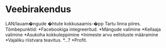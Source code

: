 Veebirakendus
===============
LAN/lauam�ngude �htute kokkusaamis-�pp Tartu linna piires.
 Tõmbepunktid:
 *Facebookiga integreeritud.
 *Mängude valimine
 *Kellaaja valimine
 *Asukoha kokkuleppimine
 *Inimeste arvu eelistuste määramine
 *Vajaliku riistvara teavitus.
 *...?
 *Profit.
